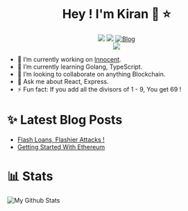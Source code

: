 <div align="center">

# Hey ! I'm Kiran :wave: :star:

[<img src="https://img.shields.io/badge/twitter-%231DA1F2.svg?&style=for-the-badge&logo=twitter&logoColor=white" />](https://twitter.com/Y0ungb100d21)
[<img src="https://img.shields.io/badge/linkedin-%230077B5.svg?&style=for-the-badge&logo=linkedin&logoColor=white" />](https://www.linkedin.com/in/kiranravihegde/)
[![Blog][BlogBadge]][BlogURL]
<br/>
[<img src="https://profile-counter.glitch.me/HankiGreed/count.svg" />](https://profile-counter.glitch.me)
</div>

- 🔭 I’m currently working on [Innocent](https://github.com/HankiGreed/Innocent).
- 🌱 I’m currently learning Golang, TypeScript.
- 👯 I’m looking to collaborate on anything Blockchain.
- 💬 Ask me about React, Express.
- ⚡ Fun fact: If you add all the divisors of 1 - 9, You get 69 ! 

# :sparkles: Latest Blog Posts
<!-- BLOG-POST-LIST:START -->
- [Flash Loans, Flashier Attacks !](http://blogchain.wtf/post/flash-loans-flashier-attacks/)
- [Getting Started With Ethereum](http://blogchain.wtf/post/getting-started-with-ethereum/)
<!-- BLOG-POST-LIST:END -->

# :bar_chart: Stats 

![My Github Stats](https://github-readme-stats.vercel.app/api?username=HankiGreed&show_icons=true&title_color=fff&icon_color=79ff97&text_color=9f9f9f&bg_color=151515)


[BlogBadge]: https://img.shields.io/static/v1?label=MY&message=BLOG&style=for-the-badge&logo=ethereum&color=blue
[BlogURL]: https://blogchain.wtf
